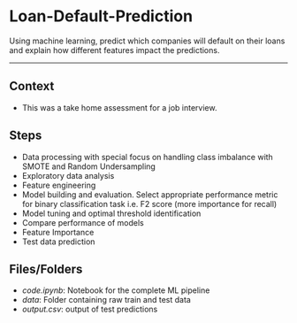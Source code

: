 # Loan-Default-Prediction
Using machine learning, predict which companies will default on their loans and explain how different features impact the predictions.

___
## Context
- This was a take home assessment for a job interview.

## Steps
- Data processing with special focus on handling class imbalance with SMOTE and Random Undersampling
- Exploratory data analysis
- Feature engineering
- Model building and evaluation. Select appropriate performance metric for binary classification task i.e. F2 score (more importance for recall)
- Model tuning and optimal threshold identification
- Compare performance of models
- Feature Importance
- Test data prediction

## Files/Folders
- *code.ipynb*: Notebook for the complete ML pipeline
- *data*: Folder containing raw train and test data
- *output.csv*: output of test predictions
